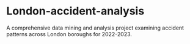 # London-accident-analysis
A comprehensive data mining and analysis project examining accident patterns across London boroughs for 2022-2023.

